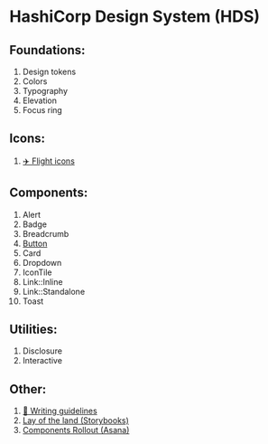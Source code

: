 # HashiCorp Design System (HDS)

## Foundations:
1. Design tokens
2. Colors
3. Typography
4. Elevation
5. Focus ring
## Icons:
1. [✈️ Flight icons](https://flight-hashicorp.vercel.app/)

## Components:
1. Alert
2. Badge
3. Breadcrumb
4. [Button](./components/button)
5. Card
6. Dropdown
7. IconTile
8. Link::Inline
9. Link::Standalone
10. Toast

## Utilities:
1. Disclosure
2. Interactive

## Other:

1. [🚧 Writing guidelines](https://design-system-components-hashicorp.vercel.app/content/writing-guidelines)
2. [Lay of the land (Storybooks)](https://unofficial-design-system-search.vercel.app/)
3. [Components Rollout (Asana)](https://app.asana.com/0/1201682967139602/list)
